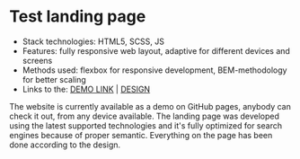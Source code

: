 # Test landing page

- Stack technologies: HTML5, SCSS, JS
- Features: fully responsive web layout, adaptive for different devices and screens
- Methods used: flexbox for responsive development, BEM-methodology for better scaling
- Links to the: [DEMO LINK](https://sasha-kozlovskyy.github.io/test-lp/) | [DESIGN](https://www.figma.com/file/uBgKXZ1t1Yi44bN91OSVMC/Test?node-id=1%3A69)

The website is currently available as a demo on GitHub pages, anybody can check it out, from any device available. The landing page was developed using the latest supported technologies and it's fully optimized for search engines because of proper semantic. Everything on the page has been done according to the design.
